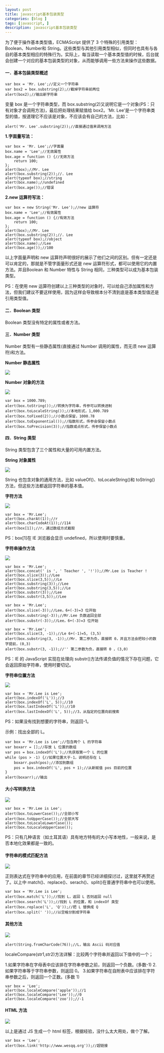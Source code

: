 ```yaml
---
layout: post
title: javascript基本包装类型
categories: [blog ]
tags: [javascript, ]
description: javascript基本包装类型
---
```


为了便于操作基本类型值，ECMAScript 提供了 3 个特殊的引用类型：Boolean、Number和 String。这些类型与其他引用类型相似，但同时也具有与各自的基本类型相应的特殊行为。实际上，每当读取一个基本类型值的时候，后台就会创建一个对应的基本包装类型的对象，从而能够调用一些方法来操作这些数据。

#### 一．基本包装类型概述

	var box = 'Mr. Lee';//定义一个字符串
	var box2 = box.substring(2);//截掉字符串前两位
	alert(box2);//输出新字符串


变量 box 是一个字符串类型，而 box.substring(2)又说明它是一个对象(PS：只有对象才会调用方法)，最后把处理结果赋值给 box2。'Mr. Lee'是一个字符串类型的值，按道理它不应该是对象，不应该会有自己的方法，比如：

	alert('Mr. Lee'.substring(2));//直接通过值来调用方法

**1.字面量写法：**

	var box = 'Mr. Lee';//字面量
	box.name = 'Lee';//无效属性
	box.age = function () {//无效方法
		return 100;
	};
	alert(box);//Mr. Lee
	alert(box.substring(2));//. Lee
	alert(typeof box);//string
	alert(box.name);//undefined
	alert(box.age());//错误


**2.new 运算符写法：**

	var box = new String('Mr. Lee');//new 运算符
	box.name = 'Lee';//有效属性
	box.age = function () {//有效方法
		return 100;
	};
	alert(box);//Mr. Lee
	alert(box.substring(2));//. Lee
	alert(typeof box);//object
	alert(box.name);//Lee
	alert(box.age());//100


以上字面量声明和 new 运算符声明很好的展示了他们之间的区别。但有一定还是可以肯定的，那就是不管字面量形式还是 new 运算符形式，都可以使用它的内置方法。并且Boolean 和 Number 特性与 String 相同，三种类型可以成为基本包装类型。

PS：在使用 new 运算符创建以上三种类型的对象时，可以给自己添加属性和方法，但我们建议不要这样使用，因为这样会导致根本分不清到底是基本类型值还是引用类型值。

#### 二．Boolean 类型

Boolean 类型没有特定的属性或者方法。

#### 三．Number 类型

Number 类型有一些静态属性(直接通过 Number 调用的属性，而无须 new 运算符)和方法。

**Number 静态属性**

![](../img/uploads/2013/08/18.jpg)

**Number 对象的方法**

![](../img/uploads/2013/08/28.jpg)

	var box = 1000.789;
	alert(box.toString());//转换为字符串，传参可以转换进制
	alert(box.toLocaleString());//本地形式，1,000.789
	alert(box.toFixed(2));//小数点保留，1000.78
	alert(box.toExponential());//指数形式，传参会保留小数点
	alert(box.toPrecision(3));//指数或点形式，传参保留小数点


#### 四．String 类型

String 类型包含了三个属性和大量的可用内置方法。

**String 对象属性**

![](../img/uploads/2013/08/34.jpg)

String 也包含对象的通用方法，比如 valueOf()、toLocaleString()和 toString()方法，但这些方法都返回字符串的基本值。

**字符方法**

![](../img/uploads/2013/08/44.jpg)

	var box = 'Mr.Lee';
	alert(box.charAt(1));//r
	alert(box.charCodeAt(1));//114
	alert(box[1]);//r，通过数组方式截取

PS：box[1]在 IE 浏览器会显示 undefined，所以使用时要慎重。

**字符串操作方法**

![](../img/uploads/2013/08/53.jpg)

	var box = 'Mr.Lee';
	alert(box.concat(' is ', ' Teacher ', '!'));//Mr.Lee is Teacher !
	alert(box.slice(3));//Lee
	alert(box.slice(3,5));//Le
	alert(box.substring(3));//Lee
	alert(box.substring(3,5));//Le
	alert(box.substr(3));//Lee
	alert(box.substr(3,5));//Lee

	var box = 'Mr.Lee';
	alert(box.slice(-3));//Lee，6+(-3)=3 位开始
	alert(box.substring(-3));//Mr.Lee 负数返回全部
	alert(box.substr(-3));//Lee，6+(-3)=3 位开始

	var box = 'Mr.Lee';
	alert(box.slice(3, -1));//Le 6+(-1)=5, (3,5)
	alert(box.substring(3, -1));//Mr. 第二参为负，直接转 0，并且方法会把较小的数字提前，(0,3)
	alert(box.substr(3, -1));//'' 第二参数为负，直接转 0 ，(3,0)


PS：IE 的 JavaScript 实现在处理向 substr()方法传递负值的情况下存在问题，它会返回原始字符串，使用时要切记。

**字符串位置方法**

![](../img/uploads/2013/08/61.jpg)

	var box = 'Mr.Lee is Lee';
	alert(box.indexOf('L'));//3
	alert(box.indexOf('L', 5));//10
	alert(box.lastIndexOf('L'));//10
	alert(box.lastIndexOf('L', 5));//3，从指定的位置向前搜索


PS：如果没有找到想要的字符串，则返回-1。

示例：找出全部的 L。

	var box = 'Mr.Lee is Lee';//包含两个 L 的字符串
	var boxarr = [];//存放 L 位置的数组
	var pos = box.indexOf('L');//先获取第一个 L 的位置
	while (pos > -1) {//如果位置大于-1，说明还存在 L
		boxarr.push(pos);//添加到数组
		pos = box.indexOf('L', pos + 1);//从新赋值 pos 目前的位置
	}
	alert(boxarr);//输出


#### 大小写转换方法

![](../img/uploads/2013/08/7.jpg)

	var box = 'Mr.Lee is Lee';
	alert(box.toLowerCase());//全部小写
	alert(box.toUpperCase());//全部大写
	alert(box.toLocaleLowerCase());
	alert(box.toLocaleUpperCase());


PS：只有几种语言（如土耳其语）具有地方特有的大小写本地性，一般来说，是否本地化效果都是一致的。

#### 字符串的模式匹配方法

![](../img/uploads/2013/08/8.jpg)

正则表达式在字符串中的应用，在前面的章节已经详细探讨过，这里就不再赘述了。以上中 match()、replace()、serach()、split()在普通字符串中也可以使用。

	var box = 'Mr.Lee is Lee';
	alert(box.match('L'));//找到 L，返回 L 否则返回 null
	alert(box.search('L'));//找到 L 的位置，和 indexOf 类型
	alert(box.replace('L', 'Q'));//把 L 替换成 Q
	alert(box.split(' '));//以空格分割成字符串


#### 其他方法

![](../img/uploads/2013/08/9.jpg)

	alert(String.fromCharCode(76));//L，输出 Ascii 码对应值

localeCompare(str1,str2)方法详解：比较两个字符串并返回以下值中的一个；

1.如果字符串在字母表中应该排在字符串参数之前，则返回一个负数。(多数-1)
2.如果字符串等于字符串参数，则返回 0。
3.如果字符串在自附表中应该排在字符串参数之后，则返回一个正数。(多数 1)

	var box = 'Lee';
	alert(box.localeCompare('apple'));//1
	alert(box.localeCompare('Lee'));//0
	alert(box.localeCompare('zoo'));//-1


#### HTML 方法

![](../img/uploads/2013/08/10.jpg)

以上是通过 JS 生成一个 html 标签，根据经验，没什么太大用处，做个了解。

	var box = 'Lee';
	alert(box.link('http://www.wesqq.org'));//超链接

